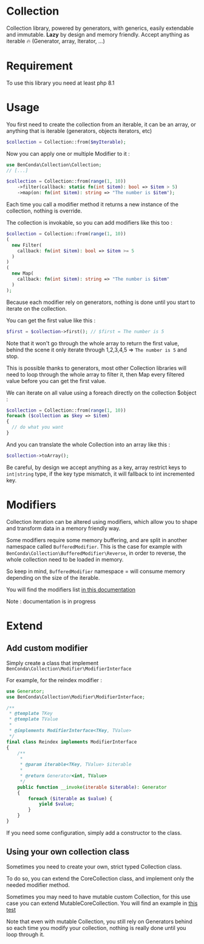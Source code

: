 # Collection
Collection library, powered by generators, with generics, easily extendable and immutable. 
**Lazy** by design and memory friendly. Accept anything as iterable 🔥 (Generator, array, Iterator, ...)

# Requirement
To use this library you need at least php 8.1

# Usage

You first need to create the collection from an iterable, it can be an array, or anything that is iterable (generators, objects iterators, etc)

```PHP
$collection = Collection::from($myIterable);
```

Now you can apply one or multiple Modifier to it :

```PHP
use BenConda\Collection\Collection;
// [...]

$collection = Collection::from(range(1, 10))
    ->filter(callback: static fn(int $item): bool => $item > 5)
    ->map(on: fn(int $item): string => "The number is $item");
```
Each time you call a modifier method it returns a new instance of the collection, nothing is override.

The collection is invokable, so you can add modifiers like this too : 
```PHP
$collection = Collection::from(range(1, 10))
(
  new Filter(
    callback: fn(int $item): bool => $item >= 5
  )
)
(
  new Map(
    callback: fn(int $item): string => "The number is $item"
  )
);
```
Because each modifier rely on generators, nothing is done until you start to iterate on the collection.


You can get the first value like this :
```PHP
$first = $collection->first(); // $first = The number is 5
```
Note that it won't go through the whole array to return the first value, 
behind the scene it only iterate through 1,2,3,4,5 => `The number is 5` and stop.

This is possible thanks to generators, most other Collection libraries will need to loop through 
the whole array to filter it, then Map every filtered value before you can get the first value.

We can iterate on all value using a foreach directly on the collection $object :
```PHP
$collection = Collection::from(range(1, 10))
foreach ($collection as $key => $item)
{
  // do what you want
}
```
And you can translate the whole Collection into an array like this : 
```PHP
$collection->toArray();
```
Be careful, by design we accept anything as a key, array restrict keys to `int|string` type, if the key type mismatch, it will fallback to int incremented key.

# Modifiers

Collection iteration can be altered using modifiers, which allow you to shape and transform data in a memory friendly way.

Some modifiers require some memory buffering, and are split in another namespace called `BufferedModifier`. This is the case for example with `BenConda\Collection\BufferedModifier\Reverse`, in order to reverse, the whole collection need to be loaded in memory.

So keep in mind, `BufferedModifier` namespace = will consume memory depending on the size of the iterable.

You will find the modifiers list [in this documentation](./docs/modifiers.md)


Note : documentation is in progress
# Extend

## Add custom modifier
Simply create a class that implement `BenConda\Collection\Modifier\ModifierInterface`

For example, for the reindex modifier :

```PHP
use Generator;
use BenConda\Collection\Modifier\ModifierInterface;

/**
 * @template TKey
 * @template TValue
 *
 * @implements ModifierInterface<TKey, TValue>
 */
final class Reindex implements ModifierInterface
{
    /**
     *
     * @param iterable<TKey, TValue> $iterable
     *
     * @return Generator<int, TValue>
     */
    public function __invoke(iterable $iterable): Generator
    {
        foreach ($iterable as $value) {
            yield $value;
        }
    }
}
```

If you need some configuration, simply add a constructor to the class.

## Using your own collection class
Sometimes you need to create your own, strict typed Collection class.

To do so, you can extend the CoreCollection class, and implement only the needed modifier method.

Sometimes you may need to have mutable custom Collection, for this use case you can extend MutableCoreCollection. 
You will find an example in [this test](tests/unit/CustomCollectionTest.php)

Note that even with mutable Collection, you still rely on Generators behind so each time you modify your collection, nothing is really done until you loop through it.